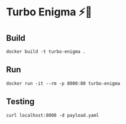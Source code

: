 Turbo Enigma ⚡️🔋
=================

Build
-----

```
docker build -t turbo-enigma .
```

Run
---

```
docker run -it --rm -p 8000:80 turbo-enigma
```

Testing
-------

```
curl localhost:8000 -d payload.yaml
```
